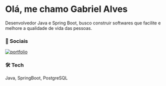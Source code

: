 
# Olá, me chamo Gabriel Alves

Desenvolvedor Java e Spring Boot, busco construir softwares que facilite e melhore a qualidade de vida das pessoas. 

### 🔗 Sociais
[![portfolio](https://img.shields.io/badge/my_portfolio-000?style=for-the-badge&logo=ko-fi&logoColor=white)](https://www.linkedin.com/in/alvesg-dev//)



### 🛠 Tech
Java, SpringBoot, PostgreSQL

